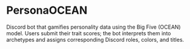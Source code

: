 # PersonaOCEAN
Discord bot that gamifies personality data using the Big Five (OCEAN) model. Users submit their trait scores; the bot interprets them into archetypes and assigns corresponding Discord roles, colors, and titles.
